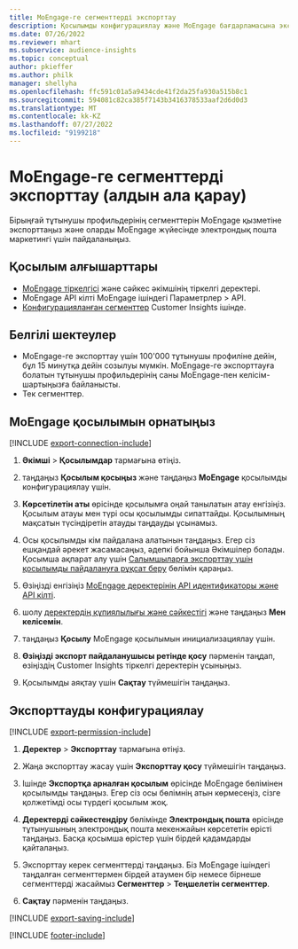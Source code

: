 ```yaml
---
title: MoEngage-ге сегменттерді экспорттау
description: Қосылымды конфигурациялау және MoEngage бағдарламасына экспорттау жолын үйреніңіз.
ms.date: 07/26/2022
ms.reviewer: mhart
ms.subservice: audience-insights
ms.topic: conceptual
author: pkieffer
ms.author: philk
manager: shellyha
ms.openlocfilehash: ffc591c01a5a9434cde41f2da25fa930a515b8c1
ms.sourcegitcommit: 594081c82ca385f7143b3416378533aaf2d6d0d3
ms.translationtype: MT
ms.contentlocale: kk-KZ
ms.lasthandoff: 07/27/2022
ms.locfileid: "9199218"
---
```

# <a name="export-segments-to-moengage-preview"></a>MoEngage-ге сегменттерді экспорттау (алдын ала қарау)

Бірыңғай тұтынушы профильдерінің сегменттерін MoEngage қызметіне экспорттаңыз және оларды MoEngage жүйесінде электрондық пошта маркетингі үшін пайдаланыңыз.

## <a name="prerequisites-for-a-connection"></a>Қосылым алғышарттары

- [MoEngage тіркелгісі](https://www.moengage.com/) және сәйкес әкімшінің тіркелгі деректері.
- MoEngage API кілті MoEngage ішіндегі Параметрлер > API.
- [Конфигурацияланған сегменттер](segments.md) Customer Insights ішінде.

## <a name="known-limitations"></a>Белгілі шектеулер

- MoEngage-ге экспорттау үшін 100'000 тұтынушы профиліне дейін, бұл 15 минутқа дейін созылуы мүмкін. MoEngage-ге экспорттауға болатын тұтынушы профильдерінің саны MoEngage-пен келісім-шартыңызға байланысты.
- Тек сегменттер.

## <a name="set-up-connection-to-moengage"></a>MoEngage қосылымын орнатыңыз

[!INCLUDE [export-connection-include](includes/export-connection-admn.md)]

1. **Әкімші** > **Қосылымдар** тармағына өтіңіз.

1. таңдаңыз **Қосылым қосыңыз** және таңдаңыз **MoEngage** қосылымды конфигурациялау үшін.

1. **Көрсетілетін аты** өрісінде қосылымға оңай танылатын атау енгізіңіз. Қосылым атауы мен түрі осы қосылымды сипаттайды. Қосылымның мақсатын түсіндіретін атауды таңдауды ұсынамыз.

1. Осы қосылымды кім пайдалана алатынын таңдаңыз. Егер сіз ешқандай әрекет жасамасаңыз, әдепкі бойынша Әкімшілер болады. Қосымша ақпарат алу үшін [Салымшыларға экспорттау үшін қосылымды пайдалануға рұқсат беру](connections.md#allow-contributors-to-use-a-connection-for-exports) бөлімін қараңыз.

1. Өзіңізді енгізіңіз [MoEngage деректерінің API идентификаторы және API кілті](https://developers.moengage.com/hc/articles/4404674776724-Overview#:~:text=Navigate%20to%20Settings%20%3E%20APIs%20%3E%20DATA,ID%20Password%20%2D%20DATA%20API%20KEY).

1. шолу [деректердің құпиялылығы және сәйкестігі](connections.md#data-privacy-and-compliance) және таңдаңыз **Мен келісемін**.

1. таңдаңыз **Қосылу** MoEngage қосылымын инициализациялау үшін.

1. **Өзіңізді экспорт пайдаланушысы ретінде қосу** пәрменін таңдап, өзіңіздің Customer Insights тіркелгі деректерін ұсыныңыз.

1. Қосылымды аяқтау үшін **Сақтау** түймешігін таңдаңыз.

## <a name="configure-an-export"></a>Экспорттауды конфигурациялау

[!INCLUDE [export-permission-include](includes/export-permission.md)]

1. **Деректер** > **Экспорттау** тармағына өтіңіз.

1. Жаңа экспорттау жасау үшін **Экспорттау қосу** түймешігін таңдаңыз.

1. Ішінде **Экспортқа арналған қосылым** өрісінде MoEngage бөлімінен қосылымды таңдаңыз. Егер сіз осы бөлімнің атын көрмесеңіз, сізге қолжетімді осы түрдегі қосылым жоқ.

1. **Деректерді сәйкестендіру** бөлімінде **Электрондық пошта** өрісінде тұтынушының электрондық пошта мекенжайын көрсететін өрісті таңдаңыз. Басқа қосымша өрістер үшін бірдей қадамдарды қайталаңыз.

1. Экспорттау керек сегменттерді таңдаңыз. Біз MoEngage ішіндегі таңдалған сегменттермен бірдей атаумен бір немесе бірнеше сегменттерді жасаймыз **Сегменттер** > **Теңшелетін сегменттер**.

1. **Сақтау** пәрменін таңдаңыз.

[!INCLUDE [export-saving-include](includes/export-saving.md)]

[!INCLUDE [footer-include](includes/footer-banner.md)]
